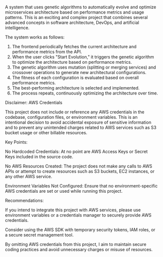 A system that uses genetic algorithms to automatically evolve and optimize microservices architecture based on performance metrics and usage patterns. This is an exciting and complex project that combines several advanced concepts in software architecture, DevOps, and artificial intelligence.

The system works as follows:

1. The frontend periodically fetches the current architecture and performance metrics from the API.
2. When the user clicks "Start Evolution," it triggers the genetic algorithm to optimize the architecture based on performance metrics.
3. The genetic algorithm uses mutation (splitting or merging services) and crossover operations to generate new architectural configurations.
4. The fitness of each configuration is evaluated based on overall performance metrics.
5. The best-performing architecture is selected and implemented.
6. The process repeats, continuously optimizing the architecture over time.

Disclaimer: AWS Credentials

This project does not include or reference any AWS credentials in the codebase, configuration files, or environment variables. This is an intentional decision to avoid accidental exposure of sensitive information and to prevent any unintended charges related to AWS services such as S3 bucket usage or other billable resources.

Key Points:

No Hardcoded Credentials: At no point are AWS Access Keys or Secret Keys included in the source code.

No AWS Resources Created: The project does not make any calls to AWS APIs or attempt to create resources such as S3 buckets, EC2 instances, or any other AWS service.

Environment Variables Not Configured: Ensure that no environment-specific AWS credentials are set or used while running this project.

Recommendations:

If you intend to integrate this project with AWS services, please use environment variables or a credentials manager to securely provide AWS credentials.

Consider using the AWS SDK with temporary security tokens, IAM roles, or a secure secret management tool.

By omitting AWS credentials from this project, I aim to maintain secure coding practices and avoid unnecessary charges or misuse of resources.
